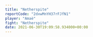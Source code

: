 ```yaml
---
title: "Netherspite"
reportCode: "2dxwMnYH37rFJfN1"
player: "Amaè"
fight: "Netherspite"
date: 2021-06-30T19:09:58.934000+00:00
---
```

